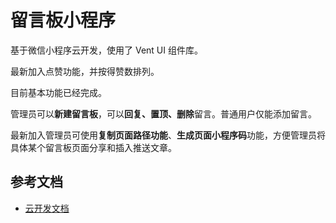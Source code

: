 # 留言板小程序

基于微信小程序云开发，使用了 Vent UI 组件库。

最新加入点赞功能，并按得赞数排列。

目前基本功能已经完成。

管理员可以**新建留言板**，可以**回复、置顶、删除**留言。普通用户仅能添加留言。

最新加入管理员可使用**复制页面路径功能**、**生成页面小程序码**功能，方便管理员将具体某个留言板页面分享和插入推送文章。

## 参考文档

- [云开发文档](https://developers.weixin.qq.com/miniprogram/dev/wxcloud/basis/getting-started.html)

